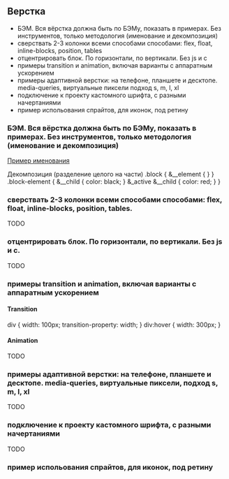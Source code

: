 ## Верстка
* БЭМ. Вся вёрстка должна быть по БЭМу, показать в примерах. Без инструментов, только методология (именование и декомпозиция)
* сверствать 2-3 колонки всеми способами способами: flex, float, inline-blocks, position, tables
* отцентрировать блок. По горизонтали, по вертикали. Без js и с
* примеры transition и animation, включая варианты с аппаратным ускорением
* примеры адаптивной верстки: на телефоне, планшете и десктопе. media-queries, виртуальные пиксели подход s, m, l, xl
* подключение к проекту кастомного шрифта, с разными начертаниями
* пример испольования спрайтов, для иконок, под ретину

### БЭМ. Вся вёрстка должна быть по БЭМу, показать в примерах. Без инструментов, только методология (именование и декомпозиция)

[Пример именования](http://yoksel.github.io/easy-markup/bem-rules/)
 
Декомпозиция (разделение целого на части)
.block {
    &__element {
    }
}
.block-element {
    &__child {
        color: black;
    }
    &_active &__child {
        color: red;
    }
}

### сверствать 2-3 колонки всеми способами способами: flex, float, inline-blocks, position, tables.

TODO
### отцентрировать блок. По горизонтали, по вертикали. Без js и с.

TODO

### примеры transition и animation, включая варианты с аппаратным ускорением

#### Transition

div {
width: 100px;
transition-property: width;
}
div:hover {
width: 300px;
}

#### Animation

TODO

### примеры адаптивной верстки: на телефоне, планшете и десктопе. media-queries, виртуальные пиксели, подход s, m, l, xl

TODO

### подключение к проекту кастомного шрифта, с разными начертаниями

TODO

### пример испольования спрайтов, для иконок, под ретину
